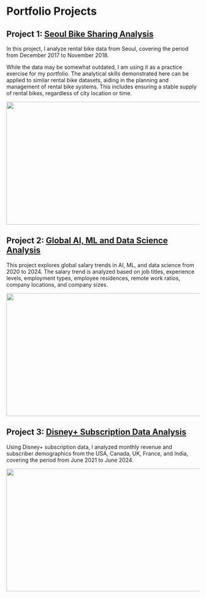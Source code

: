 # Portfolio Projects

## Project 1: [Seoul Bike Sharing Analysis](https://github.com/ltiongl/portfolio-projects/tree/main/seoul-bike-sharing)
In this project, I analyze rental bike data from Seoul, covering the period from December 2017 to November 2018.

While the data may be somewhat outdated, I am using it as a practice exercise for my portfolio.
The analytical skills demonstrated here can be applied to similar rental bike datasets, aiding in the planning and management of rental bike systems. This includes ensuring a stable supply of rental bikes, regardless of city location or time.  

<kbd>
<img src="https://github.com/user-attachments/assets/50b9ec04-0c60-483e-9b5c-55b6192ae3b3" width="600" height="320">
</kbd>

## Project 2: [Global AI, ML and Data Science Analysis](https://github.com/ltiongl/portfolio-projects/tree/main/global-ai-ml-data-science-salaries)

This project explores global salary trends in AI, ML, and data science from 2020 to 2024. The salary trend is analyzed based on job titles, experience levels, employment types, employee residences, remote work ratios, company locations, and company sizes.  

<kbd>
<img src="https://github.com/user-attachments/assets/a099877d-8ea5-4495-8f1b-c207431567fe" width="600" height="320">
</kbd>
  
## Project 3: [Disney+ Subscription Data Analysis](https://github.com/ltiongl/portfolio-projects/tree/main/disney-subscription-data)

Using Disney+ subscription data, I analyzed monthly revenue and subscriber demographics from the USA, Canada, UK, France, and India, covering the period from June 2021 to June 2024.   

<kbd>
<img src="https://github.com/user-attachments/assets/93c03cea-daf0-4f72-96bf-863f1fa0aed7" width="600" height="320">
</kbd>

